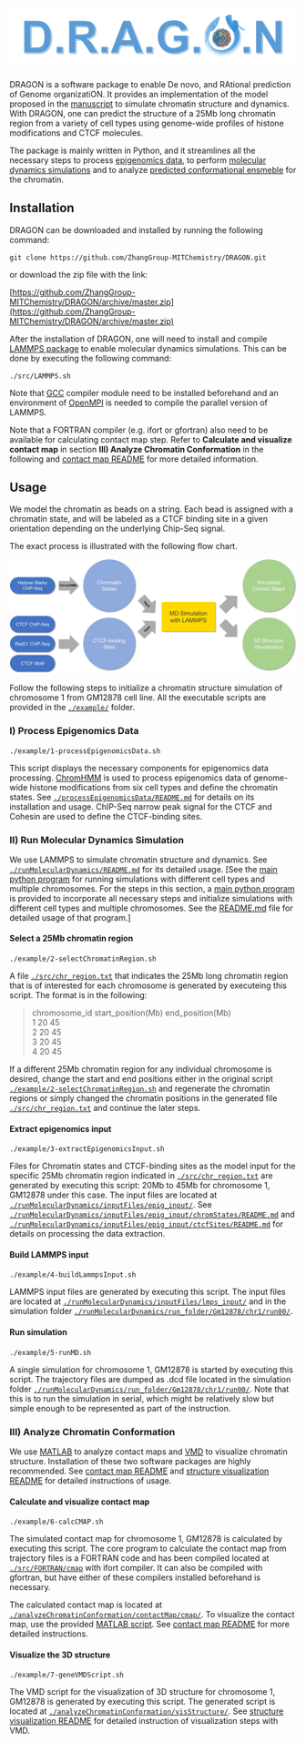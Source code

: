 # ![DRAGON logo](https://github.com/qiyf/PredictiveGenome/blob/dragon/images/logo2.png)

DRAGON is a software package to enable De novo, and RAtional prediction of Genome organizatiON. It provides an implementation of the model proposed in the [manuscript](https://www.biorxiv.org/content/early/2018/03/15/282095) to simulate chromatin structure and dynamics. With DRAGON, one can predict the structure of a 25Mb long chromatin region from a variety of cell types using genome-wide profiles of histone modifications and CTCF molecules. 

The package is mainly written in Python, and it streamlines all the necessary steps to process [epigenomics data](./processEpigenomicsData/), to perform [molecular dynamics simulations](./runMolecularDynamics/) and to analyze [predicted conformational ensmeble](./analyzeChromatinConformation/) for the chromatin. 

## Installation
DRAGON can be downloaded and installed by running the following command:
```
git clone https://github.com/ZhangGroup-MITChemistry/DRAGON.git
```
or download the zip file with the link:

[https://github.com/ZhangGroup-MITChemistry/DRAGON/archive/master.zip](https://github.com/ZhangGroup-MITChemistry/DRAGON/archive/master.zip)  

After the installation of DRAGON, one will need to install and compile [LAMMPS package](http://lammps.sandia.gov/) to enable molecular dynamics simulations. This can be done by executing the following command:

```
./src/LAMMPS.sh
```

Note that [GCC](https://gcc.gnu.org/) compiler module need to be installed beforehand and an environment of [OpenMPI](https://www.open-mpi.org/) is needed to compile the parallel version of LAMMPS. 

Note that a FORTRAN compiler (e.g. ifort or gfortran) also need to be available for calculating contact map step. Refer to **Calculate and visualize contact map** in section **III) Analyze Chromatin Conformation** in the following and [contact map README](./analyzeChromatinConformation/contactMap/README.md) for more detailed information. 

## Usage

We model the chromatin as beads on a string. Each bead is assigned with a chromatin state, and will be labeled as a CTCF binding site in a given orientation depending on the underlying Chip-Seq signal. 

The exact process is illustrated with the following flow chart. 

![Flow chart](https://github.com/qiyf/PredictiveGenome/blob/dragon/images/flow_chart.png)

Follow the following steps to initialize a chromatin structure simulation of chromosome 1 from GM12878 cell line. All the executable scripts are provided in the [`./example/`](./example/) folder. 

### I) Process Epigenomics Data

```
./example/1-processEpigenomicsData.sh
```

This script displays the necessary components for epigenomics data processing. [ChromHMM](http://compbio.mit.edu/ChromHMM/) is used to process epigenomics data of genome-wide histone modifications from six cell types and define the chromatin states. See [`./processEpigenomicsData/README.md`](./processEpigenomicsData/README.md) for details on its installation and usage. ChIP-Seq narrow peak signal for the CTCF and Cohesin are used to define the CTCF-binding sites. 

### II) Run Molecular Dynamics Simulation
We use LAMMPS to simulate chromatin structure and dynamics. See [`./runMolecularDynamics/README.md`](./runMolecularDynamics/README.md) for its detailed usage. [See the [main python program](./runMolecularDynamics/main.py) for running simulations with different cell types and multiple chromosomes. For the steps in this section, a [main python program](./runMolecularDynamics/main.py) is provided to incorporate all necessary steps and initialize simulations with different cell types and multiple chromosomes. See the [README.md](./runMolecularDynamics/README.md) file for detailed usage of that program.]

#### Select a 25Mb chromatin region
```
./example/2-selectChromatinRegion.sh
```

A file [`./src/chr_region.txt`](`./src/chr_region.txt`) that indicates the 25Mb long chromatin region that is of interested for each chromosome is generated by executeing this script. The format is in the following:
>chromosome_id		start_position(Mb)		end_position(Mb)  
>1					20						45  
>2					20						45  
>3					20						45  
>4					20						45  

If a different 25Mb chromatin region for any individual chromosome is desired, change the start and end positions either in the original script [`./example/2-selectChromatinRegion.sh`](./example/2-selectChromatinRegion.sh) and regenerate the chromatin regions or simply changed the chromatin positions in the generated file [`./src/chr_region.txt`](./src/chr_region.txt) and continue the later steps.

#### Extract epigenomics input

```
./example/3-extractEpigenomicsInput.sh
```

Files for Chromatin states and CTCF-binding sites as the model input for the specific 25Mb chromatin region indicated in [`./src/chr_region.txt`](./src/chr_region.txt) are generated by executing this script: 20Mb to 45Mb for chromosome 1, GM12878 under this case. The input files are located at [`./runMolecularDynamics/inputFiles/epig_input/`](./runMolecularDynamics/inputFiles/epig_input/). See [`./runMolecularDynamics/inputFiles/epig_input/chromStates/README.md`](./runMolecularDynamics/inputFiles/epig_input/chromStates/README.md) and [`./runMolecularDynamics/inputFiles/epig_input/ctcfSites/README.md`](./runMolecularDynamics/inputFiles/epig_input/ctcfSites/README.md) for details on processing the data extraction.

#### Build LAMMPS input

```
./example/4-buildLammpsInput.sh
```

LAMMPS input files are generated by executing this script. The input files are located at [`./runMolecularDynamics/inputFiles/lmps_input/`](./runMolecularDynamics/inputFiles/lmps_input/) and in the simulation folder [`./runMolecularDynamics/run_folder/Gm12878/chr1/run00/`](./runMolecularDynamics/run_folder/Gm12878/chr1/run00/). 

#### Run simulation

```
./example/5-runMD.sh
```

A single simulation for chromosome 1, GM12878 is started by executing this script. The trajectory files are dumped as .dcd file located in the simulation folder [`./runMolecularDynamics/run_folder/Gm12878/chr1/run00/`](./runMolecularDynamics/run_folder/Gm12878/chr1/run00/). Note that this is to run the simulation in serial, which might be relatively slow but simple enough to be represented as part of the instruction. 

### III) Analyze Chromatin Conformation

We use [MATLAB](https://www.mathworks.com/products/matlab.html) to analyze contact maps and [VMD](http://www.ks.uiuc.edu/Research/vmd/) to visualize chromatin structure. Installation of these two software packages are highly recommended. See [contact map README](./analyzeChromatinConformation/contactMap/README.md) and [structure visualization README](./analyzeChromatinConformation/visStructure/README.md) for detailed instructions of usage. 

#### Calculate and visualize contact map

```
./example/6-calcCMAP.sh
```

The simulated contact map for chromosome 1, GM12878 is calculated by executing this script. The core program to calculate the contact map from trajectory files is a FORTRAN code and has been compiled located at [`./src/FORTRAN/cmap`](./src/FORTRAN/cmap) with ifort compiler. It can also be compiled with gfortran, but have either of these compilers installed beforehand is necessary. 

The calculated contact map is located at [`./analyzeChromatinConformation/contactMap/cmap/`](./analyzeChromatinConformation/contactMap/cmap/). To visualize the contact map, use the provided [MATLAB script](./analyzeChromatinConformation/contactMap/visContactMap.m). See [contact map README](./analyzeChromatinConformation/contactMap/README.md) for more detailed instructions. 

#### Visualize the 3D structure

```
./example/7-geneVMDScript.sh
```

The VMD script for the visualization of 3D structure for chromosome 1, GM12878 is generated by executing this script. The generated script is located at [`./analyzeChromatinConformation/visStructure/`](./analyzeChromatinConformation/visStructure/).  See [structure visualization README](./analyzeChromatinConformation/visStructure/README.md) for detailed instruction of visualization steps with VMD.